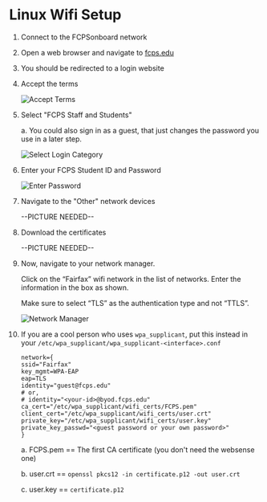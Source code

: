 # Linux Wifi Setup

1. Connect to the FCPSonboard network
2. Open a web browser and navigate to [fcps.edu](https://fcps.edu)
3. You should be redirected to a login website
4. Accept the terms

   ![Accept Terms](../.gitbook/assets/linux-wifi-setup-1.png)

5. Select "FCPS Staff and Students"

   a. You could also sign in as a guest, that just changes the password you use in a later step.

   ![Select Login Category](../.gitbook/assets/linux-wifi-setup-2%20%281%29.png)

6. Enter your FCPS Student ID and Password

   ![Enter Password](../.gitbook/assets/linux-wifi-setup-3%20%281%29.png)

7. Navigate to the "Other" network devices

   --PICTURE NEEDED--

8. Download the certificates

   --PICTURE NEEDED--

9. Now, navigate to your network manager.

   Click on the “Fairfax” wifi network in the list of networks. Enter the information in the box as shown.

   Make sure to select “TLS” as the authentication type and not “TTLS”.

   ![Network Manager](../.gitbook/assets/linux-wifi-setup-6.png)

10. If you are a cool person who uses `wpa_supplicant`, put this instead in your `/etc/wpa_supplicant/wpa_supplicant-<interface>.conf`

    ```text
    network={
    ssid="Fairfax"
    key_mgmt=WPA-EAP
    eap=TLS
    identity="guest@fcps.edu"
    # or,
    # identity="<your-id>@byod.fcps.edu"
    ca_cert="/etc/wpa_supplicant/wifi_certs/FCPS.pem"
    client_cert="/etc/wpa_supplicant/wifi_certs/user.crt"
    private_key="/etc/wpa_supplicant/wifi_certs/user.key"
    private_key_passwd="<guest password or your own password>"
    }
    ```

    a. FCPS.pem == The first CA certificate \(you don't need the websense one\)

    b. user.crt == `openssl pkcs12 -in certificate.p12 -out user.crt`

    c. user.key == `certificate.p12`

